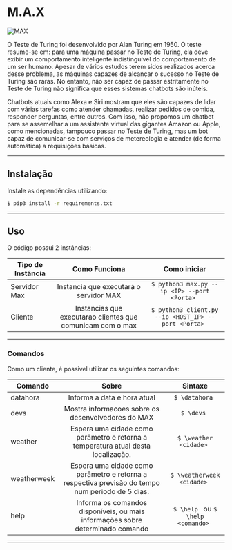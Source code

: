 # M.A.X

![MAX](images/max.jpg)

O Teste de Turing foi desenvolvido por Alan Turing em 1950. O teste resume-se em: para uma máquina passar no
Teste de Turing, ela deve exibir um comportamento inteligente indistinguível do comportamento de um ser humano.
Apesar de vários estudos terem sidos realizados acerca desse problema, as máquinas capazes de alcançar o sucesso no
Teste de Turing são raras. No entanto, não ser capaz de passar estritamente no Teste de Turing não significa que esses
sistemas chatbots são inúteis.

Chatbots atuais como Alexa e Siri mostram que eles são capazes de lidar com várias tarefas como atender chamadas,
realizar pedidos de comida, responder perguntas, entre outros. Com isso, não propomos um chatbot para se assemelhar a
um assistente virtual das gigantes Amazon ou Apple, como mencionadas, tampouco passar no Teste de Turing,
mas um bot capaz de comunicar-se com serviços de metereologia e atender (de forma automática) a requisições básicas.

---
## Instalação

Instale as dependências utilizando:

```bash
$ pip3 install -r requirements.txt
```

---
## Uso

O código possui 2 instâncias:

| Tipo de Instância       | Como Funciona   | Como iniciar  |
| ------------- |:-------------:| :-----:|
| Servidor Max      | Instancia que executará o servidor MAX | ```$ python3 max.py --ip <IP> --port <Porta> ``` |
| Cliente      | Instancias que executarao clientes que comunicam com o max      |   ```$ python3 client.py --ip <HOST_IP> --port <Porta> ``` |

---
### Comandos

Como um cliente, é possivel utilizar os seguintes comandos:

| Comando        | Sobre   | Sintaxe  |
| ------------- |:-------------:| :-----:|
| datahora     | Informa a data e hora atual | ```$ \datahora ``` |
| devs     | Mostra informacoes sobre os desenvolvedores do MAX | ```$ \devs ``` |
| weather     | Espera uma cidade como parâmetro e retorna a temperatura atual desta localização. | ```$ \weather <cidade> ``` |
| weatherweek     | Espera uma cidade como parâmetro e retorna a respectiva previsão do tempo num periodo de 5 dias. | ```$ \weatherweek <cidade> ``` |
| help     | Informa os comandos disponíveis, ou mais informações sobre determinado comando | ```$ \help ``` ou ```$ \help <comando> ``` |

---

